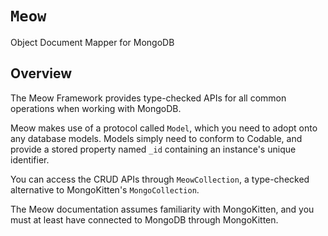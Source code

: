 # ``Meow``

Object Document Mapper for MongoDB

## Overview

The Meow Framework provides type-checked APIs for all common operations when working with MongoDB. 

Meow makes use of a protocol called ``Model``, which you need to adopt onto any database models. Models simply need to conform to Codable, and provide a stored property named `_id` containing an instance's unique identifier.

You can access the CRUD APIs through ``MeowCollection``, a type-checked alternative to MongoKitten's `MongoCollection`.

The Meow documentation assumes familiarity with MongoKitten, and you must at least have connected to MongoDB through MongoKitten.
